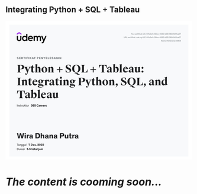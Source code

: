## Integrating Python + SQL + Tableau
![sertificate](/img/pst-sertificate.png)


# **_The content is cooming soon..._**
